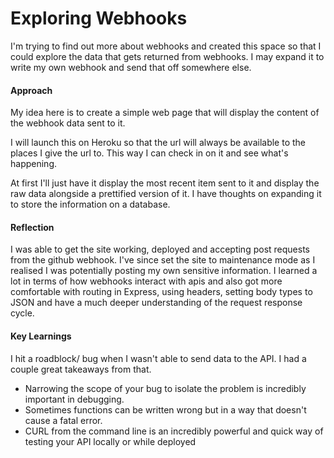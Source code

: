 # Exploring Webhooks
I'm trying to find out more about webhooks and created this space so that I could explore the data that gets returned from webhooks. I may expand it to write my own webhook and send that off somewhere else.

#### Approach
My idea here is to create a simple web page that will display the content of the webhook data sent to it.

I will launch this on Heroku so that the url will always be available to the places I give the url to. This way I can check in on it and see what's happening.

At first I'll just have it display the most recent item sent to it and display the raw data alongside a prettified version of it. I have thoughts on expanding it to store the information on a database.

#### Reflection
I was able to get the site working, deployed and accepting post requests from the github webhook. I've since set the site to maintenance mode as I realised I was potentially posting my own sensitive information. I learned a lot in terms of how webhooks interact with apis and also got more comfortable with routing in Express, using headers, setting body types to JSON and have a much deeper understanding of the request response cycle.

#### Key Learnings
I hit a roadblock/ bug when I wasn't able to send data to the API. I had a couple great takeaways from that.
* Narrowing the scope of your bug to isolate the problem is incredibly important in debugging.
* Sometimes functions can be written wrong but in a way that doesn't cause a fatal error.
* CURL from the command line is an incredibly powerful and quick way of testing your API locally or while deployed
